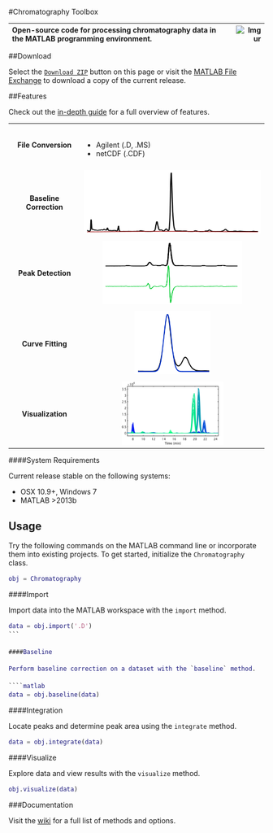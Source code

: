 #Chromatography Toolbox

|Open-source code for processing chromatography data in the MATLAB programming environment.|![Imgur](http://i.imgur.com/K25Rfsa.png)|
|:--|--:|

##Download

Select the [`Download ZIP`](https://github.com/chemplexity/chromatography/archive/master.zip) button on this page or visit the [MATLAB File Exchange](http://www.mathworks.com/matlabcentral/fileexchange/47696-chromatography-toolbox) to download a copy of the current release.

##Features

Check out the [in-depth guide](https://github.com/chemplexity/chromatography/wiki/) for a full overview of features.

<table style="width:100%">
<tr>
<td align="center"><b>File Conversion</b></td>
<td valign="middle"><br><ul>
<li>Agilent (.D, .MS)</li>
<li>netCDF (.CDF)</li>
</ul>
</td>
</tr>
<tr>
<td colspan="2">
</td>
</tr>
<tr>
<td align="center"><b>Baseline Correction</b></td>
<td align="center"><a href="https://raw.githubusercontent.com/chemplexity/chromatography/master/Examples/baseline.png"><img src="Examples/baseline.png" title="baseline" width="400" height="125"/></a></td>		
</tr>
<tr>
<td colspan="2">
</td>
</tr>
<tr>
<td align="center"><b>Peak Detection</b></td>
<td align="center"><a href="https://raw.githubusercontent.com/chemplexity/chromatography/master/Examples/derivative.png"><img src="Examples/derivative.png" title="peakdetection" width="275" height="125"/></a></center></td>
</tr>
<tr>
<td colspan="2">
</td>
</tr>
<tr>
<td align="center"><b>Curve Fitting</b></td>
<td align="center"><a href="https://raw.githubusercontent.com/chemplexity/chromatography/master/Examples/integration.png"><img src="Examples/integration.png" title="curvefit" width="150" height="125"/></td>
</tr>
<tr>
<td colspan="2">
</td>
</tr>
<tr>
<td align="center"><b>Visualization</b></td>
<td align="center"><a href="https://raw.githubusercontent.com/chemplexity/chromatography/master/Examples/visualization.png"><img src="Examples/visualization.png" title="visualize" width="200" height="125"/></td>
</tr>
</table>

####System Requirements

Current release stable on the following systems:

* OSX 10.9+, Windows 7
* MATLAB >2013b

## Usage

Try the following commands on the MATLAB command line or incorporate them into existing projects. To get started, initialize the `Chromatography` class.

````matlab
obj = Chromatography
````

####Import

Import data into the MATLAB workspace with the `import` method. 

````matlab
data = obj.import('.D')
```

####Baseline

Perform baseline correction on a dataset with the `baseline` method.

````matlab
data = obj.baseline(data)
````

####Integration

Locate peaks and determine peak area using the `integrate` method.

````matlab
data = obj.integrate(data)
````

####Visualize

Explore data and view results with the `visualize` method.

````matlab
obj.visualize(data) 
````

###Documentation

Visit the [wiki](https://github.com/chemplexity/chromatography/wiki/) for a full list of methods and options.

